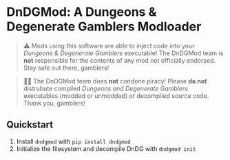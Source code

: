 # DnDGMod: A Dungeons & Degenerate Gamblers Modloader

> :warning: Mods using this software are able to inject code into your *Dungeons & Degenerate Gamblers* executable!
> The DnDGMod team is **not** responsible for the contents of any mod not officially endorsed.
> Stay safe out there, gamblers!

> :pirate_flag: The DnDGMod team does **not** condone piracy!
> Please **do not** distrubute compiled *Dungeons and Degenerate Gamblers* executables (modded or unmodded) or
> decompiled source code. Thank you, gamblers!

## Quickstart

1. Install `dndgmod` with `pip install dndgmod`
2. Initialize the filesystem and decompile DnDG with `dndgmod init`
